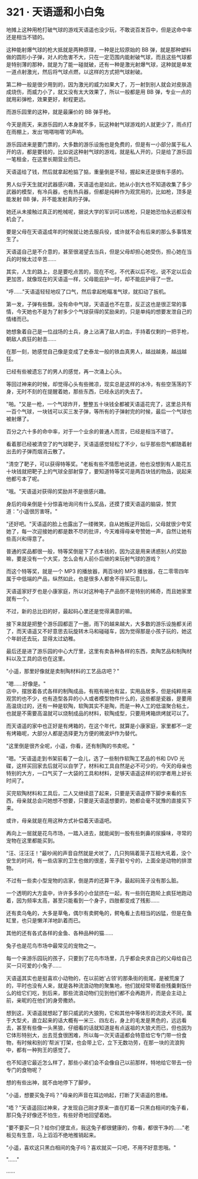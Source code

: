 <link rel="stylesheet" href="../../styles/text.css" />
<h1>321 · 天语遥和小白兔</h1>

地摊上这种用枪打破气球的游戏天语遥也没少玩，不敢说百发百中，但是这命中率还是相当不错的。

这种能射爆气球的枪大抵就是两种原理，一种是比较原始的 BB 弹，就是那种塑料做的圆形小子弹，对人的危害不大，只在一定范围内能射破气球，而且这些气球都是特别薄的那种，就是为了能一碰就破，还有一种是激光射爆气球，这种就是单发一道点射激光，然后将气球点燃，以这样的方式把气球射破。

第二种一般是很少用到的，因为激光的威力如果大了，万一射到别人就会对皮肤造成烧伤，而威力小了，就又没有太大效果了，所以一般都是用 BB 弹，专业一点的就用彩弹枪，效果更好，射程更远。

而游乐园里的这种，就是最廉价的 BB 弹手枪。

今天是雨天，来游乐园的人本身就不多，玩这种射气球游戏的人就更少了，雨点打在雨棚上，发出'啪嗒啪嗒'的声响。

游乐园进来是要门票的，大多数的游乐设施也是免费的，但是有一小部分属于私人开的店，都是要钱的，比如说这种射气球的游戏，就是私人开的，只是给了游乐园一笔租金，在这里长期营业而已。

天语遥给了钱，然后就拿起枪掂了掂，重量倒是不轻，握起来还是很有手感的。

男人似乎天生就对武器感兴趣，天语遥也是如此，她从小到大也不知道收集了多少武器的模型，有冷兵器，也有热兵器，但都是纯粹作为观赏用的，比如枪，顶多是能发射 BB 弹，并不能发射真的子弹。

她还从未接触过真正的枪械呢，据说大学的军训可以练枪，只是她恐怕永远都没有机会了。

要是父母在天语遥成年的时候就让她去服兵役，或许就不会有后来的那么多事情发生了。

天语遥自己是不介意的，甚至很渴望去当兵，但是父母却担心她受伤，担心她在当兵的时候太过辛苦......

其实，人生的路上，总是要吃点苦的，现在不吃，不代表以后不吃，说不定以后会更加苦，就像现在的天语遥一样，父母能庇护一时，却不能庇护得了一世。

"呼......"天语遥轻轻地叹了口气，然后拿起枪瞄准气球，就扣动了扳机。

第一发，子弹有些飘，没有命中气球，天语遥也不在意，反正这也是很正常的事情，今天她也不是为了射多少个气球获得的奖励来的，只是单纯的想要发泄自己的情绪而已。

她想象着自己是一位战场的士兵，身上沾满了敌人的血，手持着仅剩的一把手枪，朝敌人疯狂的射击......

在那一刻，她感觉自己像是变成了史泰龙一般的铁血真男人，越战越勇，越战越狂。

已经有些被遗忘了的男人的感觉，再一次涌上心头。

等回过神来的时候，却觉得心头有些微凉，现实总是这样的冰冷，有些空荡荡的下身，无时不刻的在提醒着她，那些东西，已经永远的失去了。

"啪。"又是一枪，一个气球炸开，整整五十块钱全都被天语遥花完了，这里总共有一百个气球，一块钱可以买三发子弹，等所有的子弹射完的时候，最后一个气球也被射爆了。

百分之六十多的命中率，对于一个业余的普通人而言，已经是相当不错了。

看着那已经被清空了的气球靶子，天语遥感觉轻松了不少，似乎那些怨气都随着射出去的子弹而烟消云散了。

"清空了靶子，可以获得特等奖。"老板有些不情愿地说道，他也没想到有人能花五十块钱就把靶子上的气球全部射穿了，要知道特等奖可是两百块钱的物品，说起来他都亏本了呢。

"哦。"天语遥对获得的奖励并不是很感兴趣。

身后的母亲倒是十分惊喜地询问有什么奖品，还摸了摸天语遥的脑袋，赞赏道："小遥很厉害呀。"

"还好吧。"天语遥的脸上也露出了一缕微笑，自从她叛逆开始后，父母就很少夸奖她了，每一次迎接她的都是数不尽的批评，今天难得母亲夸赞她一声，自然让她有些高兴和得意了。

普通的奖品都很一般，特等奖倒是下了点本钱的，因为这是用来诱惑别人的奖励嘛，要是没有一个大奖，怎么会有人前仆后继的来玩射气球的游戏？

而这个特等奖，就是一个 MP3 的播放器，两百块的 MP3 播放器，在二零零四年属于中低端的产品，纵然如此，也是很多人都舍不得买玩意儿。

天语遥家好歹也是小康家庭，所以对这种电子产品倒不是特别的稀奇，而且她家里就有一个。

不过，新的总比旧的好，最起码心里还是觉得满意的嘛。

接下来就是把整个游乐园都逛了一圈，雨下的越来越大，大多数的游乐设施都关闭了，而天语遥又不好意思去玩旋转木马和碰碰车，因为觉得那是小孩子玩的，她这个年龄还去玩，显得太过幼稚。

最后还是进了游乐园的中心大厅里，这里有卖各种各样的东西，卖陶艺品和制陶材料以及工具的店也在这里。

"小遥，那里好像就是卖制陶材料的工艺品店吧？"

"嗯......好像是。"\
店中，摆放着各式各样的制陶成品，有瓶有碗也有盆，实用品居多，但是纯粹用来观赏的也不少，也有造型各异的小人或者模型物件什么的，这些都是瓷器，是要用高温烧过的，还有一种是软陶，软陶其实不是陶，而是一种人工的低温聚合粘土，也就是不需要高温就可以烧制成品的材料，软陶成型，只要用烤箱烘烤就可以了。

而天语遥的家中也正好是有烤箱的，在这个年代，就算是小康家庭，家里都不一定有烤箱呢，大部分人都是选择更为方便的微波炉作为替代。

"这里倒是很齐全呢，小遥，你看，还有制陶的书卖呢。"

"嗯。"天语遥走到书架前看了一会儿，选了一些制作软陶工艺品的书和 DVD 光碟，这样买回家去后就可以自学了，材料和工具自然是必不可少的，今天的母亲也特别的大方，一口气买了一大袋的工具和材料，足够天语遥这样的初学者用上好长时间了。

买完软陶材料和工具后，二人又继续逛了起来，只要是天语遥停下脚步来看的东西，母亲就总会问她想不想要，只要是天语遥想要的，她都会毫不犹豫的直接买下来。

或许，母亲就是在用这种方式补偿着天语遥吧。

再向上一层就是花鸟市场，一踏入进去，就能闻到一股有些刺鼻的尿臊味，寻常的宠物在这里都能买到。

"汪、汪汪汪！"最吵闹的声音自然就是犬吠了，几只狗隔着笼子互相大吼着，没个安生的时间，有一些店家的卫生也做的很差，笼子脏兮兮的，上面全是动物的排泄物。

不过有一些卖小型宠物的店家，倒是弄的还算干净，最起码笼子没有那么脏。

一个透明的大方盒中，许许多多的小仓鼠挤在一起，有一些则在跑轮上疯狂地跑动着，因为频率太高，甚至只能看到一个身子，四肢都变成了残影......

还有卖乌龟的，大多是草龟，偶尔有卖鳄龟的，鳄龟看上去相当的凶猛，但是在鱼缸里，也只是懒洋洋地趴着而已。

其他的还有各式各样的金鱼、各种品种的猫......

兔子也是花鸟市场中最常见的宠物之一。

每一个来游乐园玩的孩子，只要到了花鸟市场里，几乎都会央求自己的父母给自己买一只可爱的小兔子......

天语遥其实也是挺喜欢小动物的，在以前她'占领'的那条街的街尾，是被荒废了的，平时也没有人来，就是各种流浪动物的聚集地，他们就经常带着些残羹剩饭什么的给它们吃，到后来，那些流浪动物们见到他们都不会再跑开，而是会主动上前，亲昵的在他们的身旁撒娇。

想到这，天语遥就想起了那只威武的大狼狗，它和其他中等体形的流浪犬不同，属于大型犬，直立起来的话大概有一米三、四左右，身上的毛发是黑色的，远远看去，甚至有些像一头黑狼，仔细看的话就知道是有点返祖的大狼犬而已，但也因为它体形特别大，出去觅食很困难，所以每一次天语遥都会特意给它专门带一份食物，有时候和别的'帮派'打架，也会带上它，立下无数功劳，在那一块的流浪狗中，都有一种狗王的感觉了。

也不知道它最近怎么样了，那些小弟们会不会像自己以前那样，特地给它带去一份专门的食物呢？

想的有些出神，就不由地停下了脚步。

"小遥，想要买兔子吗？"母亲的声音在耳边响起，打断了天语遥的思绪。

"唔？"天语遥回过神来，才发现自己刚才原来一直在盯着一只黑白相间的兔子看，那只兔子好像还不怕生，有些好奇地回望着她。

"要不要买一只？给你们便宜点，我这兔子都很健康的，你看，都很干净的......"老板见有生意，马上滔滔不绝地推销起来。

"小遥，喜欢这只黑白相间的兔子吗？喜欢就买一只吧，不用不好意思哦。"

"......"

......
